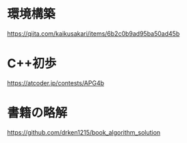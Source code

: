 # 環境構築
https://qiita.com/kaikusakari/items/6b2c0b9ad95ba50ad45b

# C++初歩
https://atcoder.jp/contests/APG4b

# 書籍の略解
https://github.com/drken1215/book_algorithm_solution

